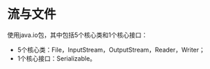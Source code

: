 # 流与文件

使用java.io包，其中包括5个核心类和1个核心接口：

* 5个核心类：File，InputStream，OutputStream，Reader，Writer；
* 1个核心接口：Serializable。




